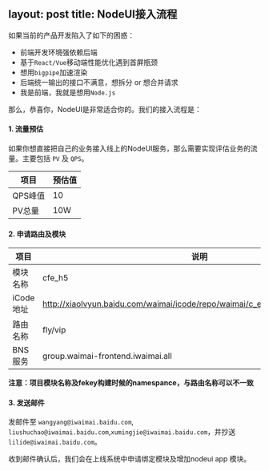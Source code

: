 layout: post
title: NodeUI接入流程
---

如果当前的产品开发陷入了如下的困惑：

- 前端开发环境强依赖后端
- 基于`React/Vue`移动端性能优化遇到首屏瓶颈
- 想用`bigpipe`加速渲染
- 后端统一输出的接口不满意，想拆分 or 想合并请求
- 我是前端，我就是想用`Node.js`

那么，恭喜你，NodeUI是非常适合你的。我们的接入流程是：

#### 1. 流量预估

如果你想直接把自己的业务接入线上的NodeUI服务，那么需要实现评估业务的流量。主要包括 `PV` 及 `QPS`。

项目 | 预估值
--- | ---
QPS峰值 | 10
PV总量  | 10W

#### 2. 申请路由及模块

项目 | 说明 
--- | ---
模块名称 | cfe_h5
iCode地址 | http://xiaolvyun.baidu.com/waimai/icode/repo/waimai/c_eden/h5/files/master/tree/
路由名称 | fly/vip
BNS服务 | group.waimai-frontend.iwaimai.all

**注意：项目模块名称及fekey构建时候的namespance，与路由名称可以不一致**

#### 3. 发送邮件

发邮件至 `wangyang@iwaimai.baidu.com`, `liushuchao@iwaimai.baidu.com`,`xumingjie@iwaimai.baidu.com`，并抄送 `lilide@iwaimai.baidu.com`。

收到邮件确认后，我们会在上线系统中申请绑定模块及增加nodeui app 模块。